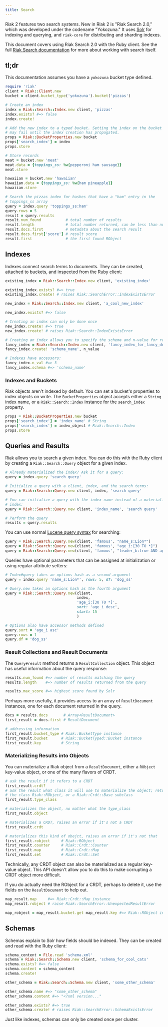 ```yaml
---
title: Search
---
```

Riak 2 features two search systems. New in Riak 2 is "Riak Search 2.0," which was
developed under the codename "Yokozuna." It uses [Solr][1] for indexing and
querying, and `riak-core` for distributing and sharding indexes.

[1]: http://lucene.apache.org/solr/

This document covers using Riak Search 2.0 with the Ruby client. See the full
[Riak Search documentation][2] for more about working with search itself.

[2]: http://docs.basho.com/riak/latest/dev/using/search/

## tl;dr

This documentation assumes you have a `yokozuna` bucket type defined.

```ruby
require 'riak'
client = Riak::Client.new
bucket = client.bucket_type('yokozuna').bucket('pizzas')

# Create an index
index = Riak::Search::Index.new client, 'pizzas'
index.exists? #=> false
index.create!

# Add the new index to a typed bucket. Setting the index on the bucket
# may fail until the index creation has propagated.
props = Riak::BucketProperties.new bucket
props['search_index'] = index
props.store

# Store records
meat = bucket.new 'meat'
meat.data = {toppings_ss: %w{pepperoni ham sausage}}
meat.store

hawaiian = bucket.new 'hawaiian'
hawaiian.data = {toppings_ss: %w{ham pineapple}}
hawaiian.store

# Search the pizzas index for hashes that have a "ham" entry in the
# toppings_ss array
query = index.query 'toppings_ss:ham'
query.rows = 5
result = query.results
result.num_found           # total number of results
result.length              # total number returned, can be less than num_found
result.docs.first          # metadata about the search result
result.docs.first['score'] # result score
result.first               # the first found RObject
```

## Indexes

Indexes connect search terms to documents. They can be created,
attached to buckets, and inspected from the Ruby client:

```ruby
existing_index = Riak::Search::Index.new client, 'existing_index'

existing_index.exists? #=> true
existing_index.create! # raises Riak::SearchError::IndexExistsError

new_index = Riak::Search::Index.new client, 'a_cool_new_index'

new_index.exists? #=> false

# Creating an index can only be done once
new_index.create! #=> true
new_index.create! # raises Riak::Search::IndexExistsError

# Creating an index allows you to specify the schema and n-value for replication
fancy_index = Riak::Search::Index.new client, 'fancy_index_for_fancy_documents'
fancy_index.create! 'schema_name', n_value

# Indexes have accessors:
fancy_index.n_val #=> 3
fancy_index.schema #=> 'schema_name'
```


### Indexes and Buckets

Riak objects aren't indexed by default.  You can set a bucket's properties to
index objects on write. The `BucketProperties` object accepts either a
`String` index name, or a `Riak::Search::Index` instance for the `search_index`
property.

```ruby
props = Riak::BucketProperties.new bucket
props['search_index'] = 'index_name' # String
props['search_index'] = index_object # Riak::Search::Index
props.store
```

## Queries and Results

Riak allows you to search a given index. You can do this with the Ruby client
by creating a `Riak::Search::Query` object for a given index.

```ruby
# Already materialized the index? Ask it for a query:
query = index.query 'search query'

# Initialize a query with a client, index, and the search terms:
query = Riak::Search::Query.new client, index, 'search query'

# You can initialize a query with the index name instead of a materialized
# index:
query = Riak::Search::Query.new client, 'index_name', 'search query'

# Perform the query
results = query.results
```

You can use normal [Lucene query syntax][1] for searching:

[1]: https://lucene.apache.org/core/3_6_0/queryparsersyntax.html

```ruby
query = Riak::Search::Query.new(client, 'famous', "name_s:Lion*")
query = Riak::Search::Query.new(client, 'famous', "age_i:[30 TO *]")
query = Riak::Search::Query.new(client, 'famous', "leader_b:true AND age_i:[30 TO *]")
```

Queries have optional parameters that can be assigned at initialization or
using regular attribute setters:

```ruby
# Index#query takes an options hash as a second argument
query = index.query 'name_s:Lion*', rows: 5, df: 'dog_ss'

# Query.new takes an options hash as the fourth argument
query = Riak::Search::Query.new(client,
                                index,
                                'age_i:[30 TO *]',
                                sort: 'age_i desc',
                                start: 15
                                )

# Options also have accessor methods defined
query.sort = 'age_i asc'
query.rows = 1
query.df = 'dog_ss'
```

### Result Collections and Result Documents

The `Query#result` method returns a `ResultCollection` object. This object has
useful information about the query response:

```ruby
results.num_found #=> number of results matching the query
results.length    #=> number of results returned from the query

results.max_score #=> highest score found by Solr
```

Perhaps more usefully, it provides access to an array of `ResultDocument`
instances, one for each document returned in the query.

```ruby
docs = results.docs       # Array<ResultDocument>
first_result = docs.first # ResultDocument

# addressing information
first_result.bucket_type # Riak::BucketType instance
first_result.bucket      # Riak::BucketTyped::Bucket instance
first_result.key         # String
```

### Materializing Results into Objects

You can materialize a Riak object from a `ResultDocument`, either a `RObject`
key-value object, or one of the many flavors of CRDT.

```ruby
# ask the result if it refers to a CRDT
first_result.crdt?
# ask the result what class it will use to materialize the object; returns
# the class Riak::RObject, or a Riak::Crdt::Base subclass
first_result.type_class

# materializes the object, no matter what the type_class
first_result.object

# materializes a CRDT, raises an error if it's not a CRDT
first_result.crdt

# materializes this kind of obejct, raises an error if it's not that
first_result.robject     # Riak::RObject
first_result.counter     # Riak::Crdt::Counter
first_result.map         # Riak::Crdt::Map
first_result.set         # Riak::Crdt::Set
```

Technically, any CRDT object can also be materialized as a regular key-value
object. This API doesn't allow you to do this to make corrupting a CRDT object
more difficult.

If you do actually need the RObject for a CRDT, perhaps to delete it, use the
fields on the `ResultDocument` to help out.

```ruby
map_result.map     #=> Riak::Crdt::Map instance
map_result.robject # raise Riak::SearchError::UnexpectedResultError

map_robject = map_result.bucket.get map_result.key #=> Riak::RObject instance
```

## Schemas

Schemas explain to Solr how fields should be indexed. They can be created and
read with the Ruby client:

```ruby
schema_content = File.read 'schema.xml'
schema = Riak::Search::Schema.new client, 'schema_for_cool_cats'
schema.exists? #=> false
schema.content = schema_content
schema.create!

other_schema = Riak::Search::Schema.new client, 'some_other_schema'

other_schema.name #=> "some_other_schema"
other_schema.content #=> "<?xml version..."

other_schema.exists? #=> true
other_schema.create! # raises Riak::SearchError::SchemaExistsError
```

Just like indexes, schemas can only be created once per cluster.
